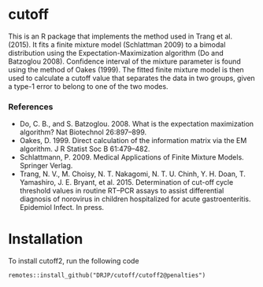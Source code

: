 # cutoff

This is an R package that implements the method used in Trang et al. (2015). It fits a finite mixture model (Schlattman 2009)
to a bimodal distribution using the Expectation-Maximization algorithm (Do and Batzoglou 2008). Confidence interval of the
mixture parameter is found using the method of Oakes (1999). The fitted finite mixture model is then used to calculate a cutoff
value that separates the data in two groups, given a type-1 error to belong to one of the two modes.

### References
* Do, C. B., and S. Batzoglou. 2008. What is the expectation maximization algorithm? Nat Biotechnol 26:897–899.
* Oakes, D. 1999. Direct calculation of the information matrix via the EM algorithm. J R Statist Soc B 61:479–482.
* Schlattmann, P. 2009. Medical Applications of Finite Mixture Models. Springer Verlag.
* Trang, N. V., M. Choisy, N. T. Nakagomi, N. T. U. Chinh, Y. H. Doan, T. Yamashiro, J. E. Bryant, et al. 2015. Determination of
cut-off cycle threshold values in routine RT–PCR assays to assist differential diagnosis of norovirus in children hospitalized
for acute gastroenteritis. Epidemiol Infect. In press.

# Installation
To install cutoff2, run the following code

``` remotes::install_github("DRJP/cutoff/cutoff2@penalties") ```
